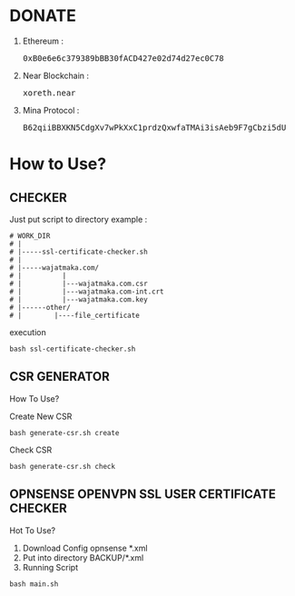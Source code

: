 # DONATE

1. Ethereum : <pre>0xB0e6e6c379389bBB30fACD427e02d74d27ec0C78</pre>
2. Near Blockchain : <pre>xoreth.near</pre>
3. Mina Protocol : <pre>B62qiiBBXKN5CdgXv7wPkXxC1prdzQxwfaTMAi3isAeb9F7gCbzi5dU</pre>


# How to Use?

## CHECKER
Just put script to directory 
example :

```
# WORK_DIR
# |
# |-----ssl-certificate-checker.sh
# |
# |-----wajatmaka.com/
# |          |
# |          |---wajatmaka.com.csr
# |          |---wajatmaka.com-int.crt
# |          |---wajatmaka.com.key
# |------other/
# |        |----file_certificate
```

execution
```
bash ssl-certificate-checker.sh
```


## CSR GENERATOR
How To Use?


Create New CSR
```
bash generate-csr.sh create
```

Check CSR
```
bash generate-csr.sh check
```



## OPNSENSE OPENVPN SSL USER CERTIFICATE CHECKER
Hot To Use?

1. Download Config opnsense *.xml
2. Put into directory BACKUP/*.xml
3. Running Script

```
bash main.sh
```
